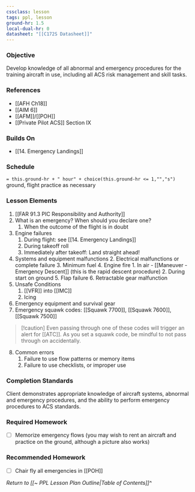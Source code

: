 ```yaml
---
cssclass: lesson
tags: ppl, lesson
ground-hr: 1.5
local-dual-hr: 0
datasheet: "[[C172S Datasheet]]"
---
```

### Objective
Develop knowledge of all abnormal and emergency procedures for the training aircraft in use, including all ACS risk management and skill tasks.

### References
- [[AFH Ch18]]
- [[AIM 6]]
- [[AFM]]/[[POH]]
- [[Private Pilot ACS]] Section IX

### Builds On
- [[14. Emergency Landings]]

### Schedule
`= this.ground-hr + " hour" + choice(this.ground-hr <= 1,"","s")` ground, flight practice as necessary

### Lesson Elements
1. [[FAR 91.3 PIC Responsibility and Authority]]
3. What is an emergency? When should you declare one?
	1. When the outcome of the flight is in doubt
6. Engine failures
	1. During flight: see [[14. Emergency Landings]]
	2. During takeoff roll
	3. Immediately after takeoff: Land straight ahead!
7. Systems and equipment malfunctions
	2. Electrical malfunctions or complete failure
	3. Minimum fuel
	4. Engine fire
		1. In air - [[Maneuver - Emergency Descent]] (this is the rapid descent procedure)
		2. During start on ground
	5. Flap failure
	6. Retractable gear malfunction
8. Unsafe Conditions
	1. [[VFR]] into [[IMC]]
	2. Icing
9. Emergency equipment and survival gear
10. Emergency squawk codes: [[Squawk 7700]], [[Squawk 7600]], [[Squawk 7500]]
> [!caution] Even passing through one of these codes will trigger an alert for [[ATC]]. As you set a squawk code, be mindful to not pass through on accidentally.
8. Common errors
	1. Failure to use flow patterns or memory items
	2. Failure to use checklists, or improper use

### Completion Standards
Client demonstrates appropriate knowledge of aircraft systems, abnormal and emergency procedures, and the ability to perform emergency procedures to ACS standards.

### Required Homework
- [ ] Memorize emergency flows (you may wish to rent an aircraft and practice on the ground, although a picture also works)

### Recommended Homework
- [ ] Chair fly all emergencies in [[POH]]

*Return to [[~ PPL Lesson Plan Outline|Table of Contents]]^*